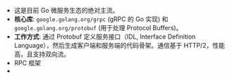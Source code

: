 - 这是目前 Go 微服务生态的绝对主流。
- **核心库**: `google.golang.org/grpc` (gRPC 的 Go 实现) 和 `google.golang.org/protobuf` (用于处理 Protocol Buffers)。
- **工作方式**: 通过 Protobuf 定义服务接口（IDL, Interface Definition Language），然后生成客户端和服务端的代码骨架。通信基于 HTTP/2，性能高，且支持双向流。
- RPC 框架
-